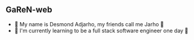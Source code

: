 ## GaReN-web
* 🌱 My name is Desmond Adjarho, my friends call me Jarho 👀
* 🌱 I'm currently learning to be a full stack software engineer one day 📝
